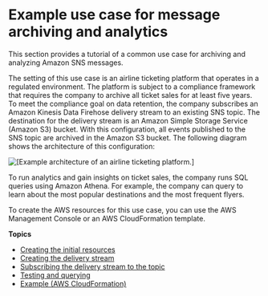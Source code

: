 # Example use case for message archiving and analytics<a name="firehose-example-use-case"></a>

This section provides a tutorial of a common use case for archiving and analyzing Amazon SNS messages\.

The setting of this use case is an airline ticketing platform that operates in a regulated environment\. The platform is subject to a compliance framework that requires the company to archive all ticket sales for at least five years\. To meet the compliance goal on data retention, the company subscribes an Amazon Kinesis Data Firehose delivery stream to an existing SNS topic\. The destination for the delivery stream is an Amazon Simple Storage Service \(Amazon S3\) bucket\. With this configuration, all events published to the SNS topic are archived in the Amazon S3 bucket\. The following diagram shows the architecture of this configuration:

![\[Example architecture of an airline ticketing platform.\]](http://docs.aws.amazon.com/sns/latest/dg/images/sns-archiving-use-case.png)

To run analytics and gain insights on ticket sales, the company runs SQL queries using Amazon Athena\. For example, the company can query to learn about the most popular destinations and the most frequent flyers\.

To create the AWS resources for this use case, you can use the AWS Management Console or an AWS CloudFormation template\.

**Topics**
+ [Creating the initial resources](firehose-example-initial-resources.md)
+ [Creating the delivery stream](firehose-example-create-delivery-stream.md)
+ [Subscribing the delivery stream to the topic](firehose-example-subscribe-delivery-stream-to-topic.md)
+ [Testing and querying](firehose-example-test-and-query.md)
+ [Example \(AWS CloudFormation\)](firehose-example-cfn.md)